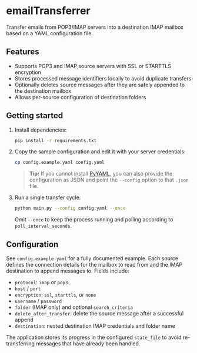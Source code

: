 # emailTransferrer

Transfer emails from POP3/IMAP servers into a destination IMAP mailbox based on a YAML configuration file.

## Features

- Supports POP3 and IMAP source servers with SSL or STARTTLS encryption
- Stores processed message identifiers locally to avoid duplicate transfers
- Optionally deletes source messages after they are safely appended to the destination mailbox
- Allows per-source configuration of destination folders

## Getting started

1. Install dependencies:

   ```bash
   pip install -r requirements.txt
   ```

2. Copy the sample configuration and edit it with your server credentials:

   ```bash
   cp config.example.yaml config.yaml
   ```

   > **Tip:** If you cannot install [PyYAML](https://pyyaml.org/), you can also provide the configuration as JSON and
   > point the `--config` option to that `.json` file.

3. Run a single transfer cycle:

   ```bash
   python main.py --config config.yaml --once
   ```

   Omit `--once` to keep the process running and polling according to `poll_interval_seconds`.

## Configuration

See `config.example.yaml` for a fully documented example. Each source defines the connection details for the mailbox to read from and the IMAP destination to append messages to. Fields include:

- `protocol`: `imap` or `pop3`
- `host` / `port`
- `encryption`: `ssl`, `starttls`, or `none`
- `username` / `password`
- `folder` (IMAP only) and optional `search_criteria`
- `delete_after_transfer`: delete the source message after a successful append
- `destination`: nested destination IMAP credentials and folder name

The application stores its progress in the configured `state_file` to avoid re-transferring messages that have already been handled.

